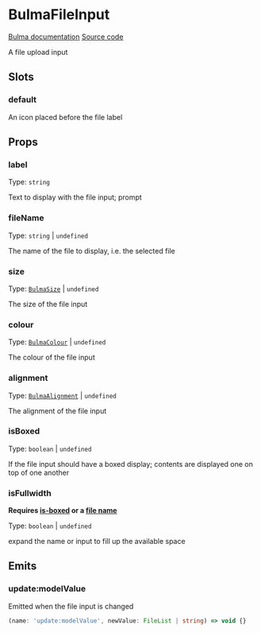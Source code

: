 # BulmaFileInput

[Bulma documentation](https://bulma.io/documentation/form/file/)
[Source code](https://github.com/csc530/vuebulma/blob/main/src/components/form/BulmaFileInput.vue)

A file upload input

## Slots

### default

An icon placed before the file label

## Props

### label

Type: `string`

Text to display with the file input; prompt

### fileName

Type: `string` | `undefined`

The name of the file to display, i.e. the selected file

### size

Type: [`BulmaSize`](../../types/common_types.md#bulmasize) | `undefined`

The size of the file input

### colour

Type: [`BulmaColour`](../../types/common_types.md#bulmacolour) | `undefined`

The colour of the file input

### alignment

Type: [`BulmaAlignment`](../../types/common_types.md#bulmaalignment) | `undefined`

The alignment of the file input

### isBoxed

Type: `boolean` | `undefined`

If the file input should have a boxed display; contents are displayed one on top of one another

### isFullwidth

**Requires [is-boxed](#isboxed) or a [file name](#filename)**

Type: `boolean` | `undefined`

expand the name or input to fill up the available space

## Emits

### update:modelValue

Emitted when the file input is changed

```ts
(name: 'update:modelValue', newValue: FileList | string) => void {}
```